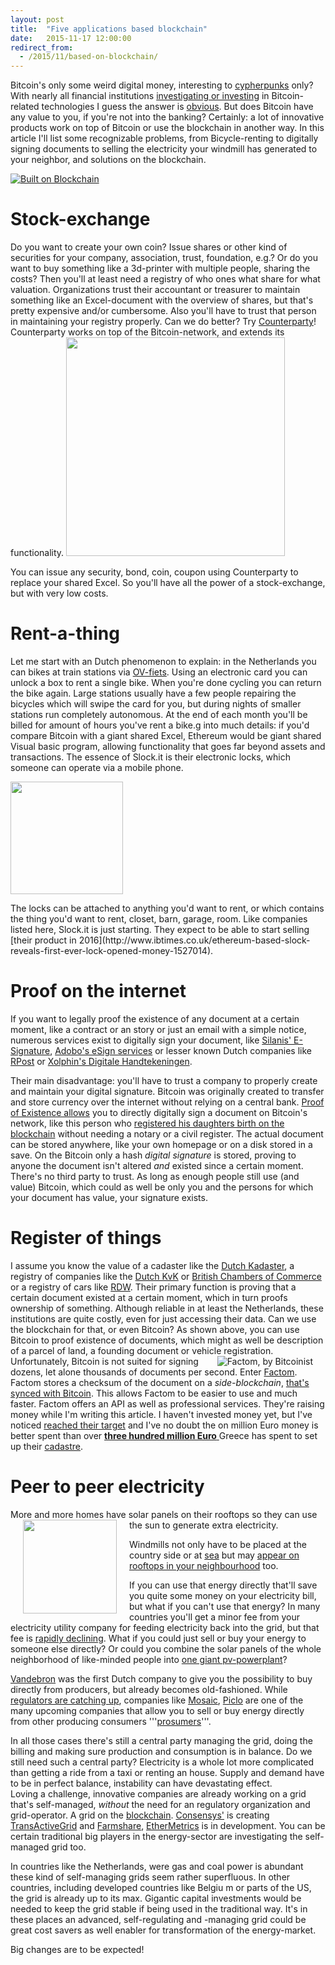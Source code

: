 ```yaml
---
layout: post
title:  "Five applications based blockchain"
date:   2015-11-17 12:00:00
redirect_from:
  - /2015/11/based-on-blockchain/
---
```


Bitcoin's only some weird digital money, interesting to [cypherpunks](https://en.wikipedia.org/wiki/Cypherpunk) only? With nearly all financial institutions [investigating or investing](http://www.ibtimes.co.uk/codename-citicoin-banking-giant-built-three-internal-blockchains-test-bitcoin-technology-1508759) in Bitcoin-related technologies I guess the answer is [obvious](http://www.forbes.com/sites/mikemontgomery/2015/09/15/bitcoin-is-only-the-beginning-for-blockchain-technology/). But does Bitcoin have any value to you, if you're not into the banking? Certainly: a lot of innovative products work on top of Bitcoin or use the blockchain in another way. In this article I'll list some recognizable problems, from Bicycle-renting to digitally signing documents to selling the electricity your windmill has generated to your neighbor, and solutions on the blockchain.

<p aligh="center"><a href="{{site.baseurl}}/2015/11/blockchain-based/"><img src="{{site.baseurl}}/assets/Built-on-bc.png" align="center" title="Built on Blockchain
(CC BY-SA 4.0), original file: Built-on-bc.odg" alt="Built on Blockchain"></a></p>
<!-- Source-file: http://www.gerbrand-ict.nl/assets/Built-on-bc.odg -->

<!-- more -->

# Stock-exchange
Do you want to create your own coin? Issue shares or other kind of securities for your company, association, trust, foundation, e.g.? Or do you want to buy something like a 3d-printer with multiple people, sharing the costs? Then you'll at least need a registry of who ones what share for what valuation. Organizations trust their accountant or treasurer to maintain something like an Excel-document with the overview of shares, but that's pretty expensive and/or cumbersome. Also you'll have to trust that person in maintaining your registry properly.
Can we do better? Try
[Counterparty](http://counterparty.io/why-counterparty/)! Counterparty works on top of the Bitcoin-network, and extends its functionality.
<img src="{{site.baseurl}}/assets/counterparty.io-stage-home.png" width="350px">

You can issue any security, bond, coin, coupon using Counterparty to replace your shared Excel. So you'll have all the power of a stock-exchange, but with very low costs.

# Rent-a-thing
Let me start with an Dutch phenomenon to explain: in the Netherlands you can bikes at train stations via [OV-fiets](http://www.ov-fiets.nl). Using an electronic card you can unlock a box to rent a single bike. When you're done cycling you can return the bike again. Large stations usually have a few people repairing the bicycles which will swipe the card for you, but during nights of smaller stations run completely autonomous. At the end of each month you'll be billed for amount of hours you've rent a bike.g into much details: if you'd compare Bitcoin with a giant shared Excel, Ethereum would be giant shared Visual basic program, allowing functionality that goes far beyond assets and transactions.
The essence of Slock.it is their electronic locks, which someone can operate via a mobile phone.
<p><img src="{{site.baseurl}}/assets/slock-powr-switch.png" width="180px"></p>
The locks can be attached to anything you'd want to rent, or which contains the thing you'd want to rent, closet, barn, garage, room. Like companies listed here, Slock.it is just starting. They expect to be able to start selling [their product in 2016](http://www.ibtimes.co.uk/ethereum-based-slock-reveals-first-ever-lock-opened-money-1527014).

# Proof on the internet
If you want to legally proof the existence of any document at a certain moment, like a contract or an story or just an email with a simple notice, numerous services exist to digitally sign your document, like [Silanis' E-Signature](https://www.silanis.com/),  [Adobo's eSign services](https://acrobat.adobe.com/us/en/documents/esignatures.html) or lesser known Dutch companies like [RPost](http://www.rpost.nl/digitale-handtekening/) or [Xolphin's Digitale Handtekeningen](https://www.digitalehandtekeningen.nl/).

Their main disadvantage: you'll have to trust a company to properly create and maintain your digital signature. Bitcoin was originally created to transfer and store currency over the internet without relying on a central bank. [Proof of Existence allows](https://www.proofofexistence.com/) you to directly digitally sign a document on Bitcoin's network, like this person who [registered his daughters birth on the blockchain](http://www.coindesk.com/meet-the-dad-who-registered-his-daughters-birth-on-the-blockchain/) without needing a notary or a civil register.  The actual document can be stored anywhere, like your own homepage or on a disk stored in a save. On the Bitcoin only a hash *digital signature* is stored, proving to anyone the document isn't altered *and* existed since a certain moment. There's no third party to trust. As long as enough people still use (and value) Bitcoin, which could as well be only you and the persons for which your document has value, your signature exists.

# Register of things
I assume you know the value of a cadaster like the [Dutch Kadaster](https://www.kadaster.nl), a registry of companies like the [Dutch KvK](http://www.kvk.nl/) or [British Chambers of Commerce](http://www.britishchambers.org.uk/) or a registry of cars like [RDW](https://www.rdw.nl). Their primary function is proving that a certain document existed at a certain moment, which in turn proofs ownership of something. Although reliable in at least the Netherlands, these institutions are quite costly, even for just accessing their data. Can we use the blockchain for that, or even Bitcoin? As shown above, you can use Bitcoin to proof existence of documents, which might as well be description of a parcel of land, a founding document or vehicle registration.
 <a href="http://bitcoinist.net/factoids-tokens-drive-factom-protocol"><img src="http://bitcoinist.net/wp-content/uploads/2015/03/Factoids_article_1_Bitcoinist-300x163.png" align="right" hspace="20px" title="Factom, by Bitcoinist"></a>
Unfortunately, Bitcoin is not suited for signing dozens, let alone thousands of documents per second. Enter [Factom](http://factom.org/). Factom stores a checksum of the document on a *side-blockchain*, [that's synced with Bitcoin](http://www.factom.com/faqs/). This allows Factom to be easier to use and much faster.
Factom offers an API as well as professional services. They're raising money while I'm writing this article. I haven't invested money yet, but I've noticed [reached their target](https://bnktothefuture.com/pitches/2087/_factom-inc-bringing-the-blockchain-to-business.html) and I've no doubt the on million Euro money is better spent than over [**three hundred million Euro** ](http://www.mondi.nl/landendossier/griekenland/onduidelijkheid-rond-grieks-kadaster/page18__297.php) Greece has spent to set up their [cadastre](https://e-justice.europa.eu/content_land_registers_in_member_states-109-el-nl.do).

# Peer to peer electricity
<p>More and more homes have solar panels on their rooftops so they can use the sun to generate extra electricity.<a href="https://en.wikipedia.org/wiki/Photovoltaic_system"> <img src="https://upload.wikimedia.org/wikipedia/commons/thumb/8/8e/Solar_panels_on_house_roof.jpg/1024px-Solar_panels_on_house_roof.jpg" height="150" align="left" hspace="20px"></a></p>
Windmills not only have to be placed at the country side or at <a href="http://www.tki-windopzee.nl">sea</a> but may <a href="http://www.eazwind.com">appear on rooftops in your neighbourhood</a> too.

<p>If you can use that energy directly that'll save you quite some money on your electricity bill, but what if you can't use that energy? In many countries you'll get a minor fee from your electricity utility company for feeding electricity back into the grid, but that fee is <a href="http://www.germanenergyblog.de/?page_id=16379">rapidly declining</a>. What if you could just sell or buy your energy to someone else directly? Or could you combine the solar panels of the whole neighborhood of like-minded people into <a href="https://www.linkedin.com/pulse/ethereum-enabled-community-energy-market-sharing-economy-john-lilic">one giant pv-powerplant</a>?</p>

[Vandebron](http://www.vandebron.nl) was the first Dutch company to give you the possibility to buy directly from producers, but already becomes old-fashioned. While [regulators are catching up](http://www.cityam.com/228153/uber-electricity-could-be-just-around-corner-if-regulators-get-out-way), companies like [Mosaic](https://joinmosaic.com/), [Piclo](https://www.openutility.com/piclo/) are one of the many upcoming companies that allow you to sell or buy energy directly from other producing consumers '''[prosumers](http://blog.abundanceinvestment.com/2013/01/the-revolutionary-rise-of-the-energy-prosumer/)'''.

In all those cases there's still a central party managing the grid, doing the billing and making sure production and consumption is in balance. Do we still need such a central party? Electricity is a whole lot more complicated than getting a ride from a taxi or renting an house. Supply and demand have to be in perfect balance, instability can have devastating effect.<br>
Loving a challenge, innovative companies are already working on a grid that's self-managed, *without* the need for an regulatory organization and grid-operator.  A grid on the [blockchain](http://insidebitcoins.com/news/blockchain-based-ledger-by-uk-energy-suppliers-could-prevent-late-fees-for-customers/35026).
[Consensys'](https://consensys.net) is creating [TransActiveGrid](http://transactivegrid.org) and [Farmshare](https://consensys.net/static/Farm.pdf), [EtherMetrics](http://ethermetrics.com) is in development. You can be certain traditional big players in the energy-sector are investigating the self-managed grid too.

In countries like the Netherlands, were gas and coal power is abundant these kind of self-managing grids seem rather superfluous. In other  countries, including developed countries like Belgiu  m or parts of the US, the grid is already up to its max. Gigantic capital investments would be needed to keep the grid stable if being used in the traditional way. It's in these places an advanced, self-regulating and -managing grid could be great cost savers as well enabler for transformation of the energy-market.

Big changes are to be expected!

